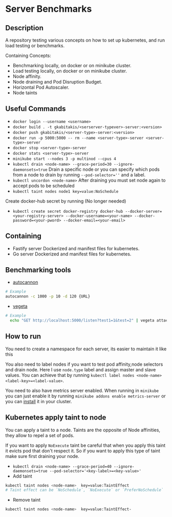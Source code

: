 # Server Benchmarks

## Description

A repository testing various concepts on how to set up kubernetes, and run load testing or benchmarks.

Containing Concepts: 
- Benchmarking locally, on docker or on minikube cluster.
- Load testing locally, on docker or on minikube cluster.
- Node affinity. 
- Node draining and Pod Disruption Budget.
- Horizontal Pod Autoscaler.
- Node taints

## Useful Commands

- `docker login --username <username>`
- `docker build . -t gkabitakis/<serserver-typever>-server:<version>`
- `docker push gkabitakis/<server-type>-server:<version>`
- `docker run -p 5000:5000 -- rm --name <server-type>-server <server-type>-server`
- `docker stop <server-type>-server`
- `docker stats <server-type>-server`
- `minikube start --nodes 3 -p multinod --cpus 4`
- `kubectl drain <node-name> --grace-period=30 --ignore-daemonsets=true` Drain a specific node or you can 
specify which pods from a node to drain by running `--pod-selector=''` and a label.
- `kubectl uncordon <node-name>` After draining you must set node again to accept pods to be scheduled
- `kubectl taint nodes node1 key=value:NoSchedule`


Create docker-hub secret by running (No longer needed)

- `kubectl create secret docker-registry docker-hub --docker-server=<your-registry-server> --docker-username=<your-name> --docker-password=<your-pword> --docker-email=<your-email>`

## Containing

- Fastify server Dockerized and manifest files for kubernetes.
- Go server Dockerized and manifest files for kubernetes.

## Benchmarking tools

- [autocannon](https://www.npmjs.com/package/autocannon)
```bash
# Example
autocannon -c 1000 -p 10 -d 120 {URL}
```
- [vegeta](https://github.com/tsenart/vegeta)
```bash
# Example
  echo "GET http://localhost:5000/listen?test1=1&test=2" | vegeta attack -duration=100s -rate=1000 | tee results.bin | vegeta report
```

## How to run

You need to create a namespace for each server, its easier to maintain it like this

You also need to label nodes if you want to test pod affinity,node selectors and drain node. Here I use `node.type` label and assign master and slave values.
You can achieve that by running `kubectl label nodes <node-name> <label-key>=<label-value>`.

You need to also have metrics server enabled. When running in `minikube` you can just enable it by running `minikube addons enable metrics-server` or you can [install](https://github.com/kubernetes-sigs/metrics-server) it in your cluster.

## Kubernetes apply taint to node

You can apply a taint to a node. Taints are the opposite of Node affinities, they allow to repel a set of pods.

If you want to apply `NoExecute` taint be careful that when you apply this taint it evicts pod that don't respect it. So if you want to apply this type of taint make sure first draining your node.

- `kubectl drain <node-name> --grace-period=40 --ignore-daemonsets=true --pod-selector='<key-label>=<key-value>'`
- Add taint
```bash
kubectl taint nodes <node-name>  key=value:TaintEffect
# Taint effect can be `NoSchedule`, `NoExecute` or `PreferNoSchedule`
```
- Remove taint
```bash
kubectl taint nodes <node-name>  key=value:TaintEffect-
```